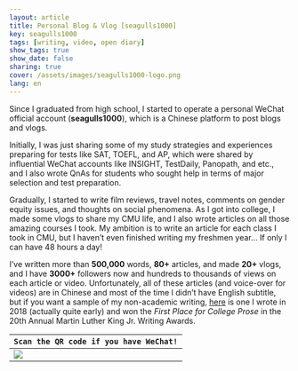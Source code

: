 ```yaml
---
layout: article
title: Personal Blog & Vlog [seagulls1000]
key: seagulls1000 
tags: [writing, video, open diary]
show_tags: true
show_date: false
sharing: true
cover: /assets/images/seagulls1000-logo.png
lang: en
---
```


Since I graduated from high school, I started to operate a personal WeChat official account (**seagulls1000**), which is a Chinese platform to post blogs and vlogs. 

<!--more-->

Initially, I was just sharing some of my study strategies and experiences preparing for tests like SAT, TOEFL, and AP, which were shared by influential WeChat accounts like INSIGHT, TestDaily, Panopath, and etc., and I also wrote QnAs for students who sought help in terms of major selection and test preparation. 

Gradually, I started to write film reviews, travel notes, comments on gender equity issues, and thoughts on social phenomena. As I got into college, I made some vlogs to share my CMU life, and I also wrote articles on all those amazing courses I took. My ambition is to write an article for each class I took in CMU, but I haven’t even finished writing my freshmen year… If only I can have 48 hours a day!

I’ve written more than **500,000** words, **80+** articles, and made **20+** vlogs, and I have **3000+** followers now and hundreds to thousands of views on each article or video. Unfortunately, all of these articles (and voice-over for videos) are in Chinese and most of the time I didn’t have English subtitle, but if you want a sample of my non-academic writing, [here] is one I wrote in 2018 (actually quite early) and won the *First Place for College Prose* in the 20th Annual Martin Luther King Jr. Writing Awards.

| `Scan the QR code if you have WeChat!` |
| -- |
|![](/assets/images/seagulls1000-scan.jpg)|

[here]: https://www.cmu.edu/dietrich/english/mlk/2019/ma-christina.html